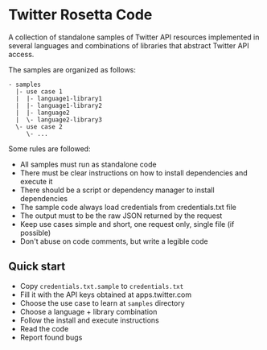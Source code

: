 Twitter Rosetta Code
====================

A collection of standalone samples of Twitter API resources implemented in several languages and combinations of libraries that abstract Twitter API access.

The samples are organized as follows:

    - samples
      |- use case 1
      |  |- language1-library1
      |  |- language1-library2
      |  |- language2
      |  \- language2-library3
      \- use case 2
         \- ...

Some rules are followed:

* All samples must run as standalone code
* There must be clear instructions on how to install dependencies and execute it
* There should be a script or dependency manager to install dependencies
* The sample code always load credentials from credentials.txt file
* The output must to be the raw JSON returned by the request
* Keep use cases simple and short, one request only, single file (if possible)
* Don't abuse on code comments, but write a legible code

## Quick start

* Copy `credentials.txt.sample` to `credentials.txt`
* Fill it with the API keys obtained at apps.twitter.com
* Choose the use case to learn at `samples` directory
* Choose a language + library combination
* Follow the install and execute instructions
* Read the code
* Report found bugs


